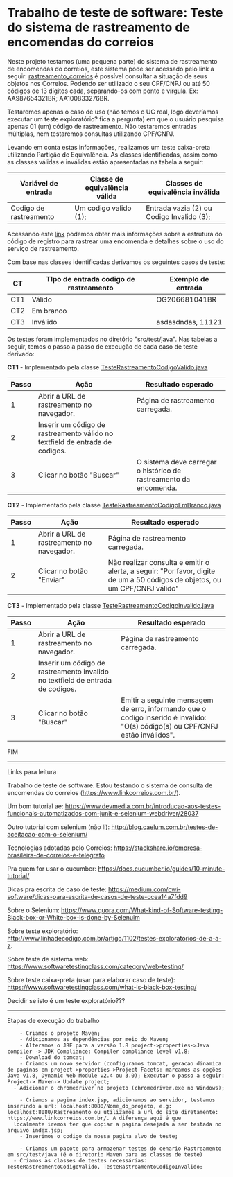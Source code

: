 # Trabalho de teste de software: Teste do sistema de rastreamento de encomendas do correios
Neste projeto testamos (uma pequena parte) do sistema de rastreamento de encomendas do correios, este sistema pode ser acessado pelo link a seguir: [rastreamento_correios](https://www2.correios.com.br/sistemas/rastreamento/)
é possível consultar a situação de seus objetos nos Correios.  Podendo ser utilizado o seu CPF/CNPJ ou até 50 códigos de 13 dígitos cada, separando-os com ponto e vírgula.  Ex:  AA987654321BR; AA100833276BR. 

Testaremos apenas o caso de uso (não temos o UC real, logo deveríamos executar um teste exploratório? fica a pergunta) em que o usuário pesquisa apenas  01 (um) código de rastreamento.  Não testaremos entradas múltiplas, nem testaremos consultas utilizando CPF/CNPJ.

Levando em conta estas informações, realizamos um teste caixa-preta utilizando Partição de Equivalência. As classes identificadas, assim como as classes válidas e inválidas estão apresentadas na tabela a seguir:
	

| Variável de entrada 	 | Classe de equivalência válida | Classes de equivalência inválida		|
|------------------------|-------------------------------|----------------------------------------------|
| Codigo de rastreamento | Um codigo valido (1); 	 | Entrada vazia (2) ou Codigo Invalido (3);	|

Acessando este [link](https://www.correios.com.br/precisa-de-ajuda/como-rastrear-um-objeto) podemos obter mais informações sobre a estrutura do código de registro para rastrear uma encomenda e detalhes sobre o uso do serviço de rastreamento.

Com base nas classes identificadas derivamos os seguintes casos de teste:

| CT  | TIpo de entrada codigo de rastreamento | Exemplo de entrada |
|-----|----------------------------------------|--------------------|
| CT1 | Válido                                 | OG206681041BR      |
| CT2 | Em branco                              |                    |
| CT3 | Inválido                               | asdasdndas, 11121  |

Os testes foram implementados no diretório "src/test/java". Nas tabelas a seguir, temos o passo a passo de execução de cada caso de teste derivado:

**CT1** - Implementado pela classe [TesteRastreamentoCodigoValido.java](https://github.com/thehiddenbuddy/Rastreamento/blob/master/src/test/java/br/correios/rastreamento/teste/TesteRastreamentoCodigoValido.java)


| Passo | Ação                                                                         | Resultado esperado                                                |
|-------|------------------------------------------------------------------------------|-------------------------------------------------------------------|
| 1     | Abrir a URL de rastreamento no navegador.                                    | Página de rastreamento carregada.                                 |
| 2     | Inserir um código de rastreamento válido no textfield de entrada de codigos. |                                                                   |
| 3     | Clicar no botão "Buscar"                                                     | O sistema deve carregar o histórico de rastreamento da encomenda. |


**CT2** - Implementado pela classe [TesteRastreamentoCodigoEmBranco.java](https://github.com/thehiddenbuddy/Rastreamento/blob/master/src/test/java/br/correios/rastreamento/teste/TesteRastreamentoCodigoEmBranco.java)

| Passo | Ação                                      | Resultado esperado                                                                                                            |
|-------|-------------------------------------------|-------------------------------------------------------------------------------------------------------------------------------|
| 1     | Abrir a URL de rastreamento no navegador. | Página de rastreamento carregada.                                                                                             |
| 2     | Clicar no botão "Enviar"                  | Não realizar consulta e emitir o alerta, a seguir:  "Por favor, digite de um a 50 códigos de objetos,  ou um CPF/CNPJ válido" |


**CT3** - Implementado pela classe [TesteRastreamentoCodigoInvalido.java](https://github.com/thehiddenbuddy/Rastreamento/blob/master/src/test/java/br/correios/rastreamento/teste/TesteRastreamentoCodigoInvalido.java)


| Passo | Ação                                                                           | Resultado esperado                                                                                                               |
|-------|--------------------------------------------------------------------------------|----------------------------------------------------------------------------------------------------------------------------------|
| 1     | Abrir a URL de rastreamento no navegador.                                      | Página de rastreamento carregada.                                                                                                |
| 2     | Inserir um código de rastreamento invalido no textfield de entrada de codigos. |                                                                                                                                  |
| 3     | Clicar no botão "Buscar"                                                       | Emitir a seguinte mensagem de erro, informando que o codigo  inserido é invalido:  "O(s) código(s) ou CPF/CNPJ estão inválidos". |




FIM


---------------------------------------------------------------------------------------------
Links para leitura

Trabalho de teste de software. Estou testando o sistema de consulta de encomendas do correios (https://www.linkcorreios.com.br/).

Um bom tutorial ae: https://www.devmedia.com.br/introducao-aos-testes-funcionais-automatizados-com-junit-e-selenium-webdriver/28037

Outro tutorial com selenium (não li): http://blog.caelum.com.br/testes-de-aceitacao-com-o-selenium/

Tecnologias adotadas pelo Correios: https://stackshare.io/empresa-brasileira-de-correios-e-telegrafo

Pra quem for usar o cucumber: https://docs.cucumber.io/guides/10-minute-tutorial/

Dicas pra escrita de caso de teste: https://medium.com/cwi-software/dicas-para-escrita-de-casos-de-teste-ccea14a7fdd9

Sobre o Selenium: https://www.quora.com/What-kind-of-Software-testing-Black-box-or-White-box-is-done-by-Selenuim

Sobre teste exploratório: http://www.linhadecodigo.com.br/artigo/1102/testes-exploratorios-de-a-a-z.

Sobre teste de sistema web: https://www.softwaretestingclass.com/category/web-testing/

Sobre teste caixa-preta (usar para elaborar caso de teste): https://www.softwaretestingclass.com/what-is-black-box-testing/

Decidir se isto é um teste exploratório???

---------------------------------------------------------------------------------------------------------

Etapas de execução do trabalho

	    - Criamos o projeto Maven;
	    - Adicionamos as dependências por meio do Maven;
	    - Alteramos o JRE para a versão 1.8 project->properties->Java compiler -> JDK Compliance: Compiler compliance level v1.8;
	    - Download do tomcat;
	    - Criamos um novo servidor (configuramos tomcat, geracao dinamica de paginas em project->properties->Project Facets: marcamos as opções Java v1.8, Dynamic Web Module v2.4 ou 3.0); Executar o passo a seguir: Project-> Maven-> Update project;
      - Adicionar o chromedriver no projeto (chromedriver.exe no Windows);

	    - Criamos a pagina index.jsp, adicionamos ao servidor, testamos inserindo a url: localhost:8080/Nome_do_projeto, e.g: localhost:8080/Rastreamento ou utilizamos a url do site diretamente: https://www.linkcorreios.com.br/. A diferença aqui é que 
      localmente iremos ter que copiar a pagina desejada a ser testada no arquivo index.jsp;
	    - Inserimos o codigo da nossa pagina alvo de teste;

	    - Criamos um pacote para armazenar testes do cenario Rastreamento em src/test/java (é o diretorio Maven para as classes de teste)
      - Criamos as classes de testes necessárias: TesteRastreamentoCodigoValido, TesteRastreamentoCodigoInvalido;
